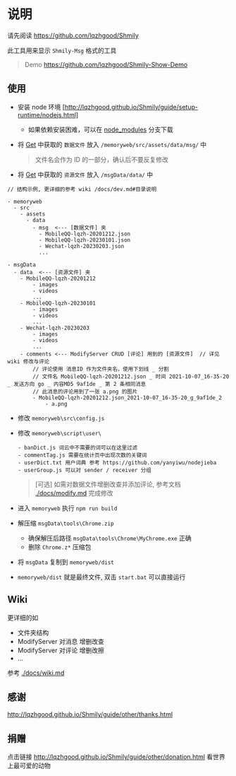# 说明

请先阅读 https://github.com/lqzhgood/Shmily

此工具用来显示 `Shmily-Msg` 格式的工具

> Demo https://github.com/lqzhgood/Shmily-Show-Demo

## 使用

-   安装 node 环境 [http://lqzhgood.github.io/Shmily/guide/setup-runtime/nodejs.html]
    -   如果依赖安装困难，可以在 [node_modules](https://github.com/lqzhgood/Shmily-Show/tree/node_modules) 分支下载
-   将 [Get](http://lqzhgood.github.io/Shmily/guide/use/get.html) 中获取的 `数据文件` 放入 `/memoryweb/src/assets/data/msg/` 中

    > 文件名会作为 ID 的一部分，确认后不要反复修改

-   将 [Get](http://lqzhgood.github.io/Shmily/guide/use/get.html) 中获取的 `资源文件` 放入 `/msgData/data/` 中

```
// 结构示例, 更详细的参考 wiki /docs/dev.md#目录说明

- memoryweb
  - src
    - assets 
      - data
        - msg  <--- [数据文件] 夹
          - MobileQQ-lqzh-20201212.json
          - MobileQQ-lqzh-20230101.json
          - Wechat-lqzh-20230203.json
          ...

- msgData
  - data  <--- [资源文件] 夹
    - MobileQQ-lqzh-20201212
        - images
        - videos
        ...
    - MobileQQ-lqzh-20230101
        - images
        - videos
        ...
    - Wechat-lqzh-20230203
        - images
        - videos
        ...
    - comments <--- ModifyServer CRUD [评论] 用到的 [资源文件]  // 详见 wiki 修改与评论
        // 评论使用 消息ID 作为文件夹名，使用下划线 _ 分割
        // 文件名 MobileQQ-lqzh-20201212.json _ 时间 2021-10-07_16-35-20 _ 发送方向 go _ 内容MD5 9af1de _ 第 2 条相同消息
        // 此消息的评论用到了一张 a.png 的图片
        - MobileQQ-lqzh-20201212.json_2021-10-07_16-35-20_g_9af1de_2 
            - a.png
```


-   修改 `memoryweb\src\config.js`
-   修改 `memoryweb\script\user\`

        - banDict.js 词云中不需要的词可以在这里过滤
        - commentTag.js 需要在统计页中出现次数的关键词
        - userDict.txt 用户词典 参考 https://github.com/yanyiwu/nodejieba
        - userGroup.js 可以对 sender / receiver 分组

    > [可选] 如需对数据文件增删改查并添加评论, 参考文档 [./docs/modify.md](./docs/modify.md) 完成修改

-   进入 `memoryweb` 执行 `npm run build`
-   解压缩 `msgData\tools\Chrome.zip`
    -   确保解压后路径 `msgData\tools\Chrome\MyChrome.exe` 正确
    -   删除 `Chrome.z*` 压缩包
-   将 `msgData` 复制到 `memoryweb/dist`
-   `memoryweb/dist` 就是最终文件, 双击 `start.bat` 可以直接运行

## Wiki

更详细的如

- 文件夹结构
- ModifyServer 对消息 增删改查
- ModifyServer 对评论 增删改擦
- ...

参考 [./docs/wiki.md](./docs/wiki.md)


## 感谢

http://lqzhgood.github.io/Shmily/guide/other/thanks.html

## 捐赠

点击链接 http://lqzhgood.github.io/Shmily/guide/other/donation.html 看世界上最可爱的动物
